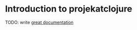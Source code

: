 # Introduction to projekatclojure

TODO: write [great documentation](http://jacobian.org/writing/what-to-write/)
